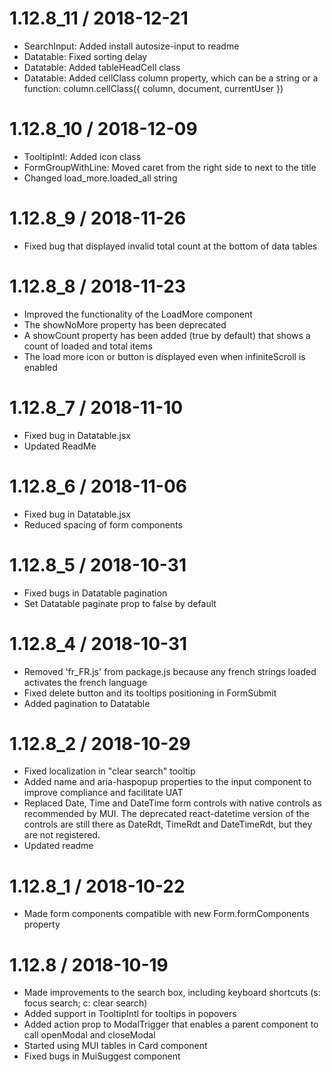 1.12.8_11 / 2018-12-21
======================

 * SearchInput: Added install autosize-input to readme
 * Datatable: Fixed sorting delay
 * Datatable: Added tableHeadCell class
 * Datatable: Added cellClass column property, which can be a string or a function: column.cellClass({ column, document, currentUser })
 
1.12.8_10 / 2018-12-09
======================

 * TooltipIntl: Added icon class
 * FormGroupWithLine: Moved caret from the right side to next to the title
 * Changed load_more.loaded_all string
 
1.12.8_9 / 2018-11-26
=====================

 * Fixed bug that displayed invalid total count at the bottom of data tables
 
1.12.8_8 / 2018-11-23
=====================

 * Improved the functionality of the LoadMore component
 * The showNoMore property has been deprecated
 * A showCount property has been added (true by default) that shows a count of loaded and total items
 * The load more icon or button is displayed even when infiniteScroll is enabled
 
1.12.8_7 / 2018-11-10
=====================

 * Fixed bug in Datatable.jsx
 * Updated ReadMe
 
1.12.8_6 / 2018-11-06
=====================

 * Fixed bug in Datatable.jsx
 * Reduced spacing of form components
 
1.12.8_5 / 2018-10-31
=====================

 * Fixed bugs in Datatable pagination
 * Set Datatable paginate prop to false by default
 
1.12.8_4 / 2018-10-31
=====================

 * Removed 'fr_FR.js' from package.js because any french strings loaded activates the french language
 * Fixed delete button and its tooltips positioning in FormSubmit
 * Added pagination to Datatable
 
1.12.8_2 / 2018-10-29
=====================

 * Fixed localization in "clear search" tooltip
 * Added name and aria-haspopup properties to the input component to improve compliance and facilitate UAT
 * Replaced Date, Time and DateTime form controls with native controls as recommended by MUI. 
   The deprecated react-datetime version of the controls are still there as DateRdt, TimeRdt and DateTimeRdt, but they are not registered.
 * Updated readme
 
1.12.8_1 / 2018-10-22
=====================

 * Made form components compatible with new Form.formComponents property
 
1.12.8 / 2018-10-19
===================

 * Made improvements to the search box, including keyboard shortcuts (s: focus search; c: clear search)
 * Added support in TooltipIntl for tooltips in popovers
 * Added action prop to ModalTrigger that enables a parent component to call openModal and closeModal
 * Started using MUI tables in Card component
 * Fixed bugs in MuiSuggest component
